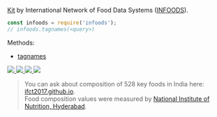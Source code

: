 [Kit] by International Network of Food Data Systems ([INFOODS]).

```javascript
const infoods = require('infoods');
// infoods.tagnames(<query>)
```

Methods:
- [tagnames](https://www.npmjs.com/package/@infoods/tagnames)


[![](http://www.fao.org/typo3temp/pics/3e0b195db4.jpg) ![](http://www.fao.org/typo3temp/pics/c668f2d5f2.jpg) ![](http://www.fao.org/typo3temp/pics/57695feade.jpg) ![](http://www.fao.org/typo3temp/pics/e4052a2c33.jpg)](https://www.npmjs.com/package/infoods)
> You can ask about composition of 528 key foods in India here: [ifct2017.github.io].<br>
> Food composition values were measured by [National Institute of Nutrition, Hyderabad].

[Kit]: https://en.wikipedia.org/wiki/Kit_(of_components)
[INFOODS]: http://www.fao.org/infoods/infoods/en/
[Tagnames]: https://github.com/infoods/tagnames/blob/master/index.csv
[ifct2017.github.io]: https://ifct2017.github.io
[National Institute of Nutrition, Hyderabad]: https://www.nin.res.in
